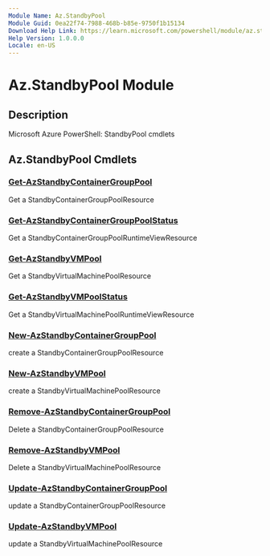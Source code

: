 ```yaml
---
Module Name: Az.StandbyPool
Module Guid: 0ea22f74-7988-468b-b85e-9750f1b15134
Download Help Link: https://learn.microsoft.com/powershell/module/az.standbypool
Help Version: 1.0.0.0
Locale: en-US
---
```


# Az.StandbyPool Module
## Description
Microsoft Azure PowerShell: StandbyPool cmdlets

## Az.StandbyPool Cmdlets
### [Get-AzStandbyContainerGroupPool](Get-AzStandbyContainerGroupPool.md)
Get a StandbyContainerGroupPoolResource

### [Get-AzStandbyContainerGroupPoolStatus](Get-AzStandbyContainerGroupPoolStatus.md)
Get a StandbyContainerGroupPoolRuntimeViewResource

### [Get-AzStandbyVMPool](Get-AzStandbyVMPool.md)
Get a StandbyVirtualMachinePoolResource

### [Get-AzStandbyVMPoolStatus](Get-AzStandbyVMPoolStatus.md)
Get a StandbyVirtualMachinePoolRuntimeViewResource

### [New-AzStandbyContainerGroupPool](New-AzStandbyContainerGroupPool.md)
create a StandbyContainerGroupPoolResource

### [New-AzStandbyVMPool](New-AzStandbyVMPool.md)
create a StandbyVirtualMachinePoolResource

### [Remove-AzStandbyContainerGroupPool](Remove-AzStandbyContainerGroupPool.md)
Delete a StandbyContainerGroupPoolResource

### [Remove-AzStandbyVMPool](Remove-AzStandbyVMPool.md)
Delete a StandbyVirtualMachinePoolResource

### [Update-AzStandbyContainerGroupPool](Update-AzStandbyContainerGroupPool.md)
update a StandbyContainerGroupPoolResource

### [Update-AzStandbyVMPool](Update-AzStandbyVMPool.md)
update a StandbyVirtualMachinePoolResource

